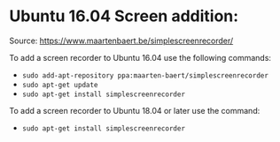 # Ubuntu 16.04 Screen addition:
Source: https://www.maartenbaert.be/simplescreenrecorder/

To add a screen recorder to Ubuntu 16.04 use the following commands:
- `sudo add-apt-repository ppa:maarten-baert/simplescreenrecorder`
- `sudo apt-get update`
- `sudo apt-get install simplescreenrecorder`

To add a screen recorder to Ubuntu 18.04 or later use the command:
- `sudo apt-get install simplescreenrecorder`

